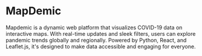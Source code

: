 # MapDemic
Mapdemic is a dynamic web platform that visualizes COVID-19 data on interactive maps. With real-time updates and sleek filters, users can explore pandemic trends globally and regionally. Powered by Python, React, and Leaflet.js, it's designed to make data accessible and engaging for everyone. 
